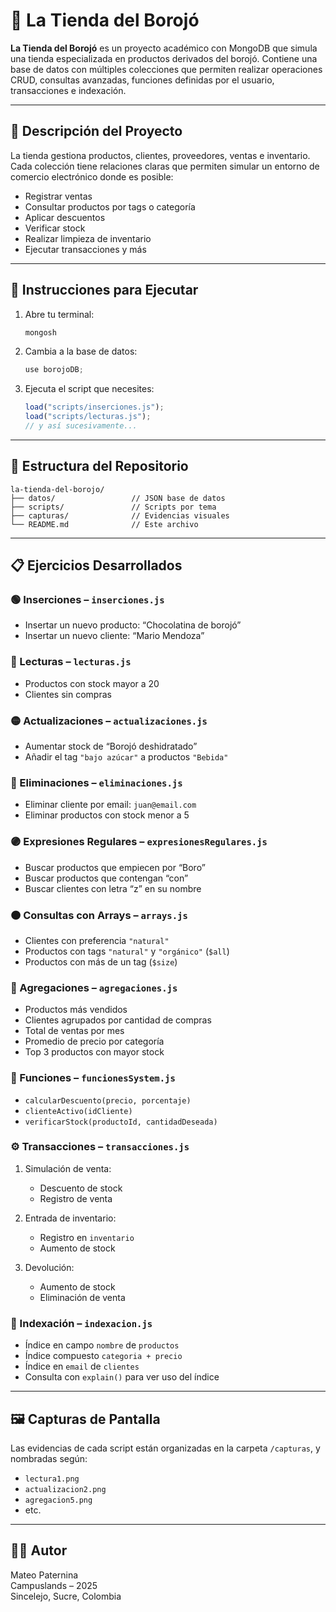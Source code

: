 
# 🛒 La Tienda del Borojó

**La Tienda del Borojó** es un proyecto académico con MongoDB que simula una tienda especializada en productos derivados del borojó. Contiene una base de datos con múltiples colecciones que permiten realizar operaciones CRUD, consultas avanzadas, funciones definidas por el usuario, transacciones e indexación.

---

## 📌 Descripción del Proyecto

La tienda gestiona productos, clientes, proveedores, ventas e inventario. Cada colección tiene relaciones claras que permiten simular un entorno de comercio electrónico donde es posible:

- Registrar ventas
- Consultar productos por tags o categoría
- Aplicar descuentos
- Verificar stock
- Realizar limpieza de inventario
- Ejecutar transacciones y más

---

## 🧪 Instrucciones para Ejecutar

1. Abre tu terminal:
   ```bash
   mongosh
   ```

2. Cambia a la base de datos:
   ```js
   use borojoDB;
   ```

3. Ejecuta el script que necesites:
   ```js
   load("scripts/inserciones.js");
   load("scripts/lecturas.js");
   // y así sucesivamente...
   ```

---

## 📂 Estructura del Repositorio

```
la-tienda-del-borojo/
├── datos/                 // JSON base de datos
├── scripts/               // Scripts por tema
├── capturas/              // Evidencias visuales
└── README.md              // Este archivo
```

---

## 📋 Ejercicios Desarrollados

### 🟢 Inserciones – `inserciones.js`

- Insertar un nuevo producto: “Chocolatina de borojó”
- Insertar un nuevo cliente: “Mario Mendoza”

### 🔵 Lecturas – `lecturas.js`

- Productos con stock mayor a 20
- Clientes sin compras

### 🟡 Actualizaciones – `actualizaciones.js`

- Aumentar stock de “Borojó deshidratado”
- Añadir el tag `"bajo azúcar"` a productos `"Bebida"`

### 🔴 Eliminaciones – `eliminaciones.js`

- Eliminar cliente por email: `juan@email.com`
- Eliminar productos con stock menor a 5

### 🟣 Expresiones Regulares – `expresionesRegulares.js`

- Buscar productos que empiecen por “Boro”
- Buscar productos que contengan “con”
- Buscar clientes con letra “z” en su nombre

### 🟠 Consultas con Arrays – `arrays.js`

- Clientes con preferencia `"natural"`
- Productos con tags `"natural"` y `"orgánico"` (`$all`)
- Productos con más de un tag (`$size`)

### 🔶 Agregaciones – `agregaciones.js`

- Productos más vendidos
- Clientes agrupados por cantidad de compras
- Total de ventas por mes
- Promedio de precio por categoría
- Top 3 productos con mayor stock

### 🔷 Funciones – `funcionesSystem.js`

- `calcularDescuento(precio, porcentaje)`
- `clienteActivo(idCliente)`
- `verificarStock(productoId, cantidadDeseada)`

### ⚙️ Transacciones – `transacciones.js`

1. Simulación de venta:
   - Descuento de stock
   - Registro de venta

2. Entrada de inventario:
   - Registro en `inventario`
   - Aumento de stock

3. Devolución:
   - Aumento de stock
   - Eliminación de venta

### 🧠 Indexación – `indexacion.js`

- Índice en campo `nombre` de `productos`
- Índice compuesto `categoria + precio`
- Índice en `email` de `clientes`
- Consulta con `explain()` para ver uso del índice

---

## 🖼️ Capturas de Pantalla

Las evidencias de cada script están organizadas en la carpeta `/capturas`, y nombradas según:

- `lectura1.png`
- `actualizacion2.png`
- `agregacion5.png`
- etc.

---

## 👨‍💻 Autor

Mateo Paternina  
Campuslands – 2025  
Sincelejo, Sucre, Colombia
